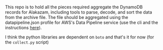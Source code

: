 This repo is to hold all the pieces required aggregate the DynamoDB records for Alakazam, including tools to parse, decode, and sort the data from the archive file. The file should be aggregated using the datapipeline.json profile for AWS's Data Pipeline service (use the cli and the instructions [here](http://docs.aws.amazon.com/datapipeline/latest/DeveloperGuide/dp-crossregion-ddb-upload-cli.html)). 



I think the python libraries are dependent on `boto` and that's it for now (for the `collect.py` script) 
